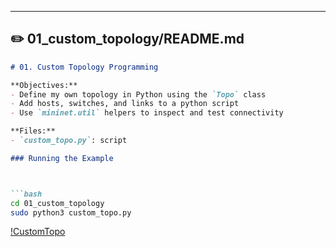 
---

## ✏️ 01_custom_topology/README.md

```markdown
# 01. Custom Topology Programming

**Objectives:**
- Define my own topology in Python using the `Topo` class
- Add hosts, switches, and links to a python script
- Use `mininet.util` helpers to inspect and test connectivity

**Files:**
- `custom_topo.py`: script

### Running the Example



```bash
cd 01_custom_topology
sudo python3 custom_topo.py
```

[!CustomTopo](/01_custom_topology/CustomTopo.png)

